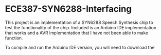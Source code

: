 # ECE387-SYN6288-Interfacing

This project is an implementation of a SYN6288 Speech Synthesis chip to test the functionality of the chip. Included is an Arduino IDE implementation that works and a AVR Implementation that I have not been able to make function.

To compile and run the Arduino IDE version, you will need to download the 
